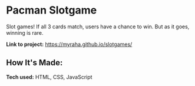 # Pacman Slotgame

Slot games! If all 3 cards match, users have a chance to win. But as it goes, winning is rare.

**Link to project:** https://myraha.github.io/slotgames/

## How It's Made:

**Tech used:** HTML, CSS, JavaScript
